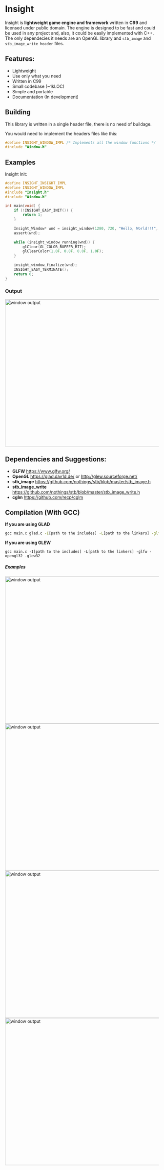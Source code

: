 # Insight
Insight is **lightweight game engine and framework** written in **C99** and licensed under public domain. The engine is designed to be fast and could be used in any project and, also, it could be easily implemented with C++. The only dependecies it needs are an OpenGL library and `stb_image` and `stb_image_write header` files.

## Features:
* Lightweight 
* Use only what you need
* Written in C99
* Small codebase (~1kLOC)
* Simple and portable
* Documentation (In development)

## Building
This library is written in a single header file, there is no need of buildage.

You would need to implement the headers files like this:
```c
#define INSIGHT_WINDOW_IMPL /* Implements all the window functions */
#include "Window.h" 
```

## Examples
Insight Init:
```c
#define INSIGHT_INSIGHT_IMPL
#define INSIGHT_WINDOW_IMPL
#include "Insight.h"
#include "Window.h"

int main(void) {
	if (!INSIGHT_EASY_INIT()) {
		return 1;
	}
	
	Insight_Window* wnd = insight_window(1280, 720, "Hello, World!!!", INSIGHT_FALSE);
	assert(wnd);
	
	while (insight_window_running(wnd)) {
		glClear(GL_COLOR_BUFFER_BIT);
		glClearColor(1.0F, 0.0F, 0.0F, 1.0F);
	}
	
	insight_window_finalize(wnd);
	INSIGHT_EASY_TERMINATE();
	return 0;
}
```
### Output
<img width="854" height="480" src="https://raw.githubusercontent.com/AlKiam/Insight3D/master/image/image-1.png" alt="window output"/>

## Dependencies and Suggestions:
  * **GLFW** https://www.glfw.org/
  * **OpenGL** https://glad.dav1d.de/ or http://glew.sourceforge.net/
  * **stb_image** https://github.com/nothings/stb/blob/master/stb_image.h
  * **stb_image_write** https://github.com/nothings/stb/blob/master/stb_image_write.h
  * **cglm** https://github.com/recp/cglm
  
## Compilation (With GCC)
**If you are using GLAD**
```cmd
gcc main.c glad.c -I[path to the includes] -L[path to the linkers] -glfw -opengl32
```
**If you are using GLEW**
```
gcc main.c -I[path to the includes] -L[path to the linkers] -glfw -opengl32 -glew32
```

##### Examples
<img width="854" height="480" src="https://raw.githubusercontent.com/AlKiam/Insight3D/master/image/image-2.png" alt="window output"/>

<img width="854" height="480" src="https://raw.githubusercontent.com/AlKiam/Insight3D/master/image/image-3.png" alt="window output"/>

<img width="854" height="480" src="https://raw.githubusercontent.com/AlKiam/Insight3D/master/image/waves.png" alt="window output"/>

<img width="854" height="480" src="https://raw.githubusercontent.com/AlKiam/Insight3D/master/image/photorealistic.png" alt="window output"/>


